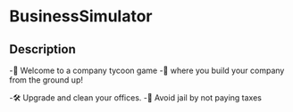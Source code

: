 # BusinessSimulator
## Description
-💼 Welcome to a company tycoon game
-🌱 where you build your company from the ground up!

-🛠️ Upgrade and clean your offices.
-🚨 Avoid jail by not paying taxes


